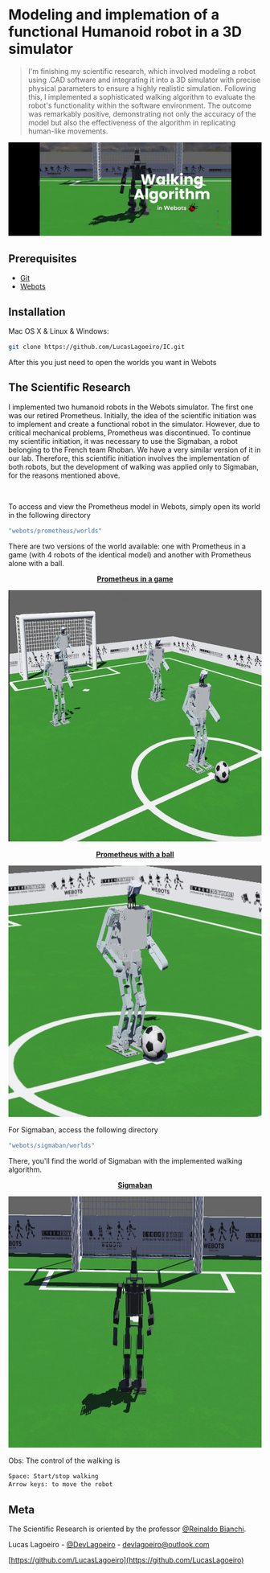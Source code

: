 # Modeling and implemation of a functional Humanoid robot in a 3D simulator
> I'm finishing my scientific research, which involved modeling a robot using .CAD software and integrating it into a 3D simulator with precise physical parameters to ensure a highly realistic simulation. Following this, I implemented a sophisticated walking algorithm to evaluate the robot's functionality within the software environment. The outcome was remarkably positive, demonstrating not only the accuracy of the model but also the effectiveness of the algorithm in replicating human-like movements. 
> 
<p align="center">
  <img src="imgs/SigmabanWalking_capa.jpeg" />
</p>

## Prerequisites
* [Git](https://git-scm.com/)
* [Webots](https://cyberbotics.com/) 


## Installation

Mac OS X & Linux & Windows:

```sh 
git clone https://github.com/LucasLagoeiro/IC.git
```

After this you just need to open the worlds you want in Webots

## The Scientific Research
I implemented two humanoid robots in the Webots simulator. The first one was our retired Prometheus. Initially, the idea of the scientific initiation was to implement and create a functional robot in the simulator. However, due to critical mechanical problems, Prometheus was discontinued. To continue my scientific initiation, it was necessary to use the Sigmaban, a robot belonging to the French team Rhoban. We have a very similar version of it in our lab. Therefore, this scientific initiation involves the implementation of both robots, but the development of walking was applied only to Sigmaban, for the reasons mentioned above.

<br>

To access and view the Prometheus model in Webots, simply open its world in the following directory
```sh 
"webots/prometheus/worlds"
```
There are two versions of the world available: one with Prometheus in a game (with 4 robots of the identical model) and another with Prometheus alone with a ball.

<p align="center">
    <u><b>Prometheus in a game</b></u>
</p>

<p align="center">
  <img src="imgs/PrometheusInGame.png" width="800" height="500"/>
</p>

<p align="center">
  <u><b>Prometheus with a ball</b></u> 
</p>

<p align="center">
  <img src="imgs/PrometheusAlone.png" width="800" height="500"/>
</p>

For Sigmaban, access the following directory

```sh 
"webots/sigmaban/worlds"
```

There, you'll find the world of Sigmaban with the implemented walking algorithm.




<p align="center">
  <u><b>Sigmaban</b></u> 
</p>

<p align="center">
  <img src="imgs/Sigmaban.png"  width="800" height="500">
</p>

Obs: The control of the walking is
```sh 
Space: Start/stop walking
Arrow keys: to move the robot
```




## Meta
The Scientific Research is oriented by the professor [@Reinaldo Bianchi](https://www.linkedin.com/in/reinaldo-bianchi-b343468/).

Lucas Lagoeiro - [@DevLagoeiro](https://twitter.com/DevLagoeiro) - devlagoeiro@outlook.com

[https://github.com/LucasLagoeiro](https://github.com/LucasLagoeiro)